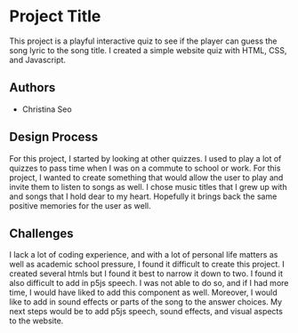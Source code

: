 
# Project Title

This project is a playful interactive quiz to see if the player can guess the song lyric to the song title. I created a simple website quiz with HTML, CSS, and Javascript.



## Authors

- Christina Seo



## Design Process

For this project, I started by looking at other quizzes. I used to play a lot of quizzes to pass time when I was on a commute to school or work. For this project, I wanted to create something that would allow the user to play and invite them to listen to songs as well. I chose music titles that I grew up with and songs that I hold dear to my heart. Hopefully it brings back the same positive memories for the user as well.



## Challenges

I lack a lot of coding experience, and with a lot of personal life matters as well as academic school pressure, I found it difficult to create this project. I created several htmls but I found it best to narrow it down to two. I found it also difficult to add in p5js speech. I was not able to do so, and if I had more time, I would have liked to add this component as well. Moreover, I would like to add in sound effects or parts of the song to the answer choices. My next steps would be to add p5js speech, sound effects, and visual aspects to the website.



